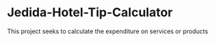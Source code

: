 # Jedida-Hotel-Tip-Calculator
This project seeks to calculate the expenditure on services or products 
